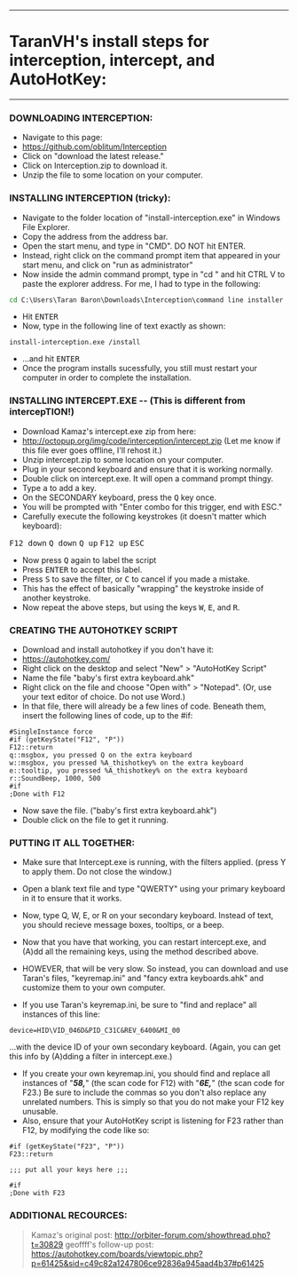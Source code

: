 --------------------------------------------------------------------
# TaranVH's install steps for interception, intercept, and AutoHotKey:
--------------------------------------------------------------------

### DOWNLOADING INTERCEPTION:
- Navigate to this page:
- https://github.com/oblitum/Interception
- Click on "download the latest release."
- Click on Interception.zip to download it.
- Unzip the file to some location on your computer.


### INSTALLING INTERCEPTION (tricky):
- Navigate to the folder location of "install-interception.exe" in Windows File Explorer.
- Copy the address from the address bar.
- Open the start menu, and type in "CMD". DO NOT hit ENTER.
- Instead, right click on the command prompt item that appeared in your start menu, and click on "run as administrator"
- Now inside the admin command prompt, type in "cd " and hit CTRL V to paste the explorer address. For me, I had to type in the following:
```cmd
cd C:\Users\Taran Baron\Downloads\Interception\command line installer
```
- Hit <kbd>ENTER</kbd>
- Now, type in the following line of text exactly as shown:
```
install-interception.exe /install
```
- ...and hit <kbd>ENTER</kbd>
- Once the program installs sucessfully, you still must restart your computer in order to complete the installation.


### INSTALLING INTERCEPT.EXE -- (This is different from intercepTION!)
- Download Kamaz's intercept.exe zip from here:
- http://octopup.org/img/code/interception/intercept.zip
	(Let me know if this file ever goes offline, I'll rehost it.)
- Unzip intercept.zip to some location on your computer.
- Plug in your second keyboard and ensure that it is working normally.
- Double click on intercept.exe. It will open a command prompt thingy.
- Type <kbd>a</kbd> to add a key.
- On the SECONDARY keyboard, press the <kbd>Q</kbd> key once.
- You will be prompted with "Enter combo for this trigger, end with ESC."
- Carefully execute the following keystrokes (it doesn't matter which keyboard):

<kbd>F12 down</kbd>
<kbd>Q down</kbd>
<kbd>Q up</kbd>
<kbd>F12 up</kbd>
<kbd>ESC</kbd>

- Now press <kbd>Q</kbd> again to label the script
- Press <kbd>ENTER</kbd> to accept this label.
- Press <kbd>S</kbd> to save the filter, or <kbd>C</kbd> to cancel if you made a mistake.
- This has the effect of basically "wrapping" the keystroke inside of another keystroke.
- Now repeat the above steps, but using the keys <kbd>W</kbd>, <kbd>E</kbd>, and <kbd>R</kbd>.



### CREATING THE AUTOHOTKEY SCRIPT
- Download and install autohotkey if you don't have it:
- https://autohotkey.com/
- Right click on the desktop and select "New" > "AutoHotKey Script"
- Name the file "baby's first extra keyboard.ahk"
- Right click on the file and choose "Open with" > "Notepad". (Or, use your text editor of choice. Do not use Word.)
- In that file, there will already be a few lines of code. Beneath them, insert the following lines of code, up to the #if:
```
#SingleInstance force
#if (getKeyState("F12", "P"))
F12::return
q::msgbox, you pressed Q on the extra keyboard
w::msgbox, you pressed %A_thishotkey% on the extra keyboard
e::tooltip, you pressed %A_thishotkey% on the extra keyboard
r::SoundBeep, 1000, 500
#if
;Done with F12
```
- Now save the file. ("baby's first extra keyboard.ahk")
- Double click on the file to get it running.


### PUTTING IT ALL TOGETHER:

- Make sure that Intercept.exe is running, with the filters applied. (press Y to apply them. Do not close the window.)
- Open a blank text file and type "QWERTY" using your primary keyboard in it to ensure that it works.
- Now, type Q, W, E, or R on your secondary keyboard. Instead of text, you should recieve message boxes, tooltips, or a beep.
- Now that you have that working, you can restart intercept.exe, and (A)dd all the remaining keys, using the method described above.
- HOWEVER, that will be very slow. So instead, you can download and use Taran's files, "keyremap.ini" and "fancy extra keyboards.ahk" and customize them to your own computer.


- If you use Taran's keyremap.ini, be sure to "find and replace" all instances of this line:
```
device=HID\VID_046D&PID_C31C&REV_6400&MI_00
```
...with the device ID of your own secondary keyboard. (Again, you can get this info by (A)dding a filter in intercept.exe.)

- If you create your own keyremap.ini, you should find and replace all instances of "***58,***" (the scan code for F12) with "***6E,***" (the scan code for F23.) Be sure to include the commas so you don't also replace any unrelated numbers. This is simply so that you do not make your F12 key unusable.
- Also, ensure that your AutoHotKey script is listening for F23 rather than F12, by modifying the code like so:
```
#if (getKeyState("F23", "P"))
F23::return

;;; put all your keys here ;;;

#if
;Done with F23
```





### ADDITIONAL RECOURCES:
> Kamaz's original post:
> http://orbiter-forum.com/showthread.php?t=30829
> geoffff's follow-up post:
> https://autohotkey.com/boards/viewtopic.php?p=61425&sid=c49c82a1247806ce92836a945aad4b37#p61425



